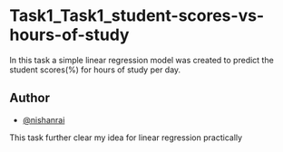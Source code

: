 # Task1_Task1_student-scores-vs-hours-of-study


In this task a simple linear regression model was created to predict the student scores(%) for hours of study per day.

## Author

- [@nishanrai](https://github.com/Nishan8912/)

This task further clear my idea for linear regression practically
